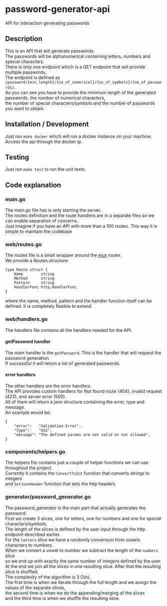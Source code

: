 # password-generator-api
API for interaction generating passwords

## Description
This is an API that will generate passwords.   
The passwords will be alphanumerical containing letters, numbers and special characters.  
There is only one endpoint which is a GET endpoint that will provide multiple passwords.   
The endpoint is defined as ```/password/{min_length}/{no_of_numerical}/{no_of_symbols}/{no_of_passwords}```.   
As you can see you have to provide the minimum length of the generated passwords, the number of numerical characters,   
the number of special characters/symbols and the number of passwords you want to obtain.   

## Installation / Development
Just run ```make docker``` which will run a docker instance on your machine.   
Access the api through the docker ip.   

## Testing 
Just run ```make test``` to run the unit tests.   

## Code explanation

### main.go
The main.go file has is only starting the server.  
The routes definition and the route handlers are in a separate files so we can enable separation of concerns.  
Just imagine if you have an API with more than a 100 routes. This way it is simple to maintain the codebase  

### web/routes.go
The routes file is a small wrapper around the [mux](github.com/gorilla/mux) router.   
We provide a Routes structure:   
```
type Route struct {
    Name        string
    Method      string
    Pattern     string
    HandlerFunc http.HandlerFunc
}
```
where the name, method, pattern and the handler function itself can be defined. It is completely flexible to extend.   

### web/handlers.go
The handlers file contains all the handlers needed for the API.   

#### getPassword handler
The main handler is the ```getPassword```. This is the handler that will request the password generation.  
If successful it will return a list of generated passwords.   

#### error handlers
The other handlers are the error handlers.   
The API provides custom handlers for Not found route (404), invalid request (422), and server error (500).   
All of them will return a json structure containing the error, type and message.   
An example would be:   
```
{
    "error":   "Validation Error",
    "type":    "422",
    "message": "The defined params are not valid or not allowed",
}
```

### components/helpers.go
The helpers file contains just a couple of helper functions we can use throughout the project.   
Currently it contains the ```ConvertToInt``` function that converts strings to integers   
and ```SetJsonHeader``` function that sets the http headers   


### generator/password_generator.go
The password_generator is the main part that actually generates the password.   
First we create 3 slices, one for letters, one for numbers and one for special characters/symbols.   
The length of the slices is defined by the user input through the http endpoint described earlier.   
For the `letters` slice we have a randomly conversion from vowels characters to numbers.    
When we convert a vowel to number we subtract the length of the `numbers` slice    
so we end up with exactly the same number of integers defined by the user.   
At the end we join all the slices in one resulting slice. After that the resulting slice is shuffled.   
The complexity of the algorithm is 3 O(n).   
The first time is when we iterate through the full length and we assign the values of the separate slices,   
the second time is when we do the appending/merging of the slices   
and the third time is when we shuffle the resulting slice.

